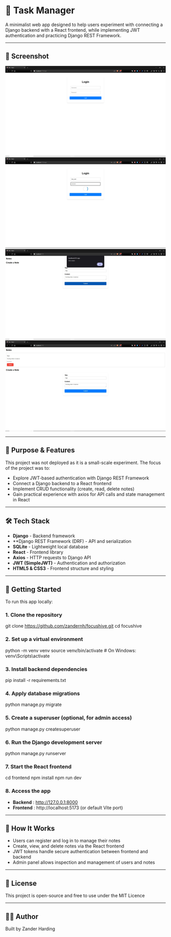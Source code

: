 # 🔄 Task Manager

A minimalist web app designed to help users experiment with connecting a Django backend with a React frontend, while implementing JWT authentication and practicing Django REST Framework.

---

## 📸 Screenshot

![Task Manager Screenshot](screenshot1.JPG)
![Task Manager Screenshot](screenshot2.jpg)
![Task Manager Screenshot](screenshot3.jpg)
![Task Manager Screenshot](screenshot4.jpg)

---

## 🎯 Purpose & Features

This project was not deployed as it is a small-scale experiment. The focus of the project was to:

- Explore JWT-based authentication with Django REST Framework
- Connect a Django backend to a React frontend
- Implement CRUD functionality (create, read, delete notes)
- Gain practical experience with axios for API calls and state management in React

---

## 🛠️ Tech Stack

- **Django** - Backend framework
- **Django REST Framework (DRF) - API and serialization
- **SQLite** - Lightweight local database
- **React** - Frontend library
- **Axios** - HTTP requests to Django API
- **JWT (SimpleJWT)** - Authentication and authorization
- **HTML5 & CSS3** - Frontend structure and styling

---

## 🚀 Getting Started

To run this app locally:

### 1. Clone the repository

git clone https://github.com/zandernh/focushive.git
cd focushive

### 2. Set up a virtual environment

python -m venv venv
source venv/bin/activate  # On Windows: venv\Scripts\activate

### 3. Install backend dependencies

pip install -r requirements.txt

### 4. Apply database migrations

python manage.py migrate

### 5. Create a superuser (optional, for admin access)

python manage.py createsuperuser

### 6. Run the Django development server

python manage.py runserver

### 7. Start the React frontend

cd frontend
npm install
npm run dev

### 8. Access the app

- **Backend** : http://127.0.0.1:8000
- **Frontend** : http://localhost:5173 (or default Vite port)

---

## 🧠 How It Works

- Users can register and log in to manage their notes
- Create, view, and delete notes via the React frontend
- JWT tokens handle secure authentication between frontend and backend
- Admin panel allows inspection and management of users and notes

---

## 📄 License

This project is open-source and free to use under the MIT Licence

---

## 🙋‍♂️ Author

Built by Zander Harding
